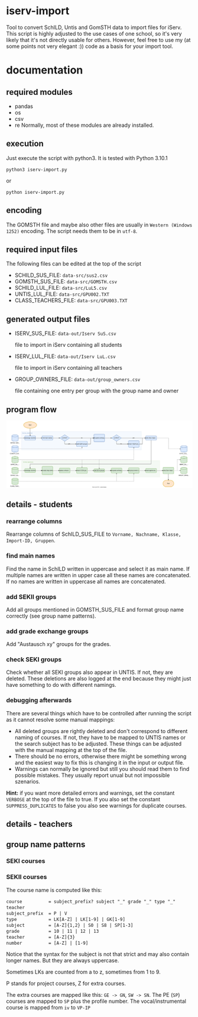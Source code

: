 # iserv-import
Tool to convert SchILD, Untis and GomSTH data to import files for iServ. This script is highly adjusted to the use cases of one school, so it's very likely that it's not directly usable for others. However, feel free to use my (at some points not very elegant :)) code as a basis for your import tool.

# documentation

## required modules
- pandas
- os
- csv
- re
Normally, most of these modules are already installed.

## execution
Just execute the script with python3. It is tested with Python 3.10.1

```
python3 iserv-import.py
```
or 
```
python iserv-import.py
```

## encoding
The GOMSTH file and maybe also other files are usually in `Western (Windows 1252)` encoding. The script needs them to be in `utf-8`.

## required input files
The following files can be edited at the top of the script
- SCHILD_SUS_FILE: `data-src/sus2.csv`
- GOMSTH_SUS_FILE: `data-src/GOMSTH.csv`
- SCHILD_LUL_FILE: `data-src/LuL5.csv`
- UNTIS_LUL_FILE: `data-src/GPU002.TXT`
- CLASS_TEACHERS_FILE: `data-src/GPU003.TXT`
## generated output files
- ISERV_SUS_FILE: `data-out/Iserv SuS.csv`

    file to import in iServ containing all students
- ISERV_LUL_FILE: `data-out/Iserv LuL.csv`

    file to import in iServ containing all teachers
- GROUP_OWNERS_FILE: `data-out/group_owners.csv`

    file containing one entry per group with the group name and owner

## program flow
![flow diagram](program-flow.svg)

## details - students
### rearrange columns
Rearrange columns of SchILD_SUS_FILE to `Vorname, Nachname, Klasse, Import-ID, Gruppen`.

### find main names
Find the name in SchILD written in uppercase and select it as main name. If multiple names are written in upper case all these names are concatenated. If no names are written in uppercase all names are concatenated.

### add SEKII groups
Add all groups mentioned in GOMSTH_SUS_FILE and format group name correctly (see group name patterns).

### add grade exchange groups 
Add "Austausch xy" groups for the grades.

### check SEKI groups
Check whether all SEKI groups also appear in UNTIS. If not, they are deleted. These deletions are also logged at the end because they might just have something to do with different namings.

### debugging afterwards
There are several things which have to be controlled after running the script as it cannot resolve some manual mappings:
- All deleted groups are rightly deleted and don't correspond to different naming of courses. If not, they have to be mapped to UNTIS names or the search subject has to be adjusted. These things can be adjusted with the manual mapping at the top of the file.
- There should be no errors, otherwise there might be something wrong and the easiest way to fix this is changing it in the input or output file.
- Warnings can normally be ignored but still you should read them to find possible mistakes. They usually report unual but not impossible szenarios.

<b>Hint:</b> if you want more detailed errors and warnings, set the constant `VERBOSE` at the top of the file to true. If you also set the constant `SUPPRESS_DUPLICATES` to false you also see warnings for duplicate courses.

## details - teachers

## group name patterns
### SEKI courses
### SEKII courses
The course name is computed like this:
```
course          = subject_prefix? subject "_" grade "_" type "_" teacher
subject_prefix  = P | V
type            = LK[A-Z] | LK[1-9] | GK[1-9]
subject         = [A-Z]{1,2} | S0 | S8 | SP[1-3]
grade           = 10 | 11 | 12 | 13
teacher         = [A-Z]{3}
number          = [A-Z] | [1-9]
```
Notice that the syntax for the subject is not that strict and may also contain longer names. But they are always uppercase.

Sometimes LKs are counted from a to z, sometimes from 1 to 9.

P stands for project courses, Z for extra courses. 

The extra courses are mapped like this: `GE -> GN`, `SW -> SN`. The PE (`SP`) courses are mapped to `SP` plus the profile number. The vocal/instrumental course is mapped from `iv` to `VP-IP`